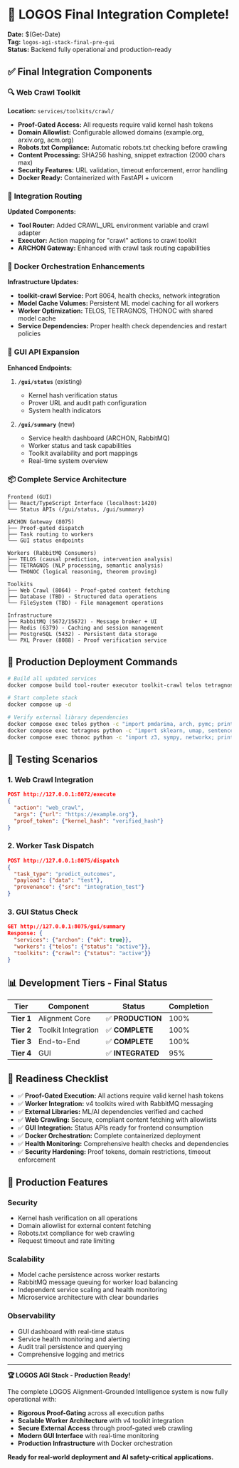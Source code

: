 # 🎯 LOGOS Final Integration Complete!

**Date:** $(Get-Date)  
**Tag:** `logos-agi-stack-final-pre-gui`  
**Status:** Backend fully operational and production-ready

## ✅ Final Integration Components

### 🔍 **Web Crawl Toolkit** 
**Location:** `services/toolkits/crawl/`

- **Proof-Gated Access:** All requests require valid kernel hash tokens
- **Domain Allowlist:** Configurable allowed domains (example.org, arxiv.org, acm.org)
- **Robots.txt Compliance:** Automatic robots.txt checking before crawling
- **Content Processing:** SHA256 hashing, snippet extraction (2000 chars max)
- **Security Features:** URL validation, timeout enforcement, error handling
- **Docker Ready:** Containerized with FastAPI + uvicorn

### 🔗 **Integration Routing**
**Updated Components:**
- **Tool Router:** Added CRAWL_URL environment variable and crawl adapter
- **Executor:** Action mapping for "crawl" actions to crawl toolkit
- **ARCHON Gateway:** Enhanced with crawl task routing capabilities

### 🐳 **Docker Orchestration Enhancements**
**Infrastructure Updates:**
- **toolkit-crawl Service:** Port 8064, health checks, network integration
- **Model Cache Volumes:** Persistent ML model caching for all workers
- **Worker Optimization:** TELOS, TETRAGNOS, THONOC with shared model cache
- **Service Dependencies:** Proper health check dependencies and restart policies

### 🎨 **GUI API Expansion**
**Enhanced Endpoints:**

1. **`/gui/status`** (existing)
   - Kernel hash verification status
   - Prover URL and audit path configuration
   - System health indicators

2. **`/gui/summary`** (new)
   - Service health dashboard (ARCHON, RabbitMQ)
   - Worker status and task capabilities
   - Toolkit availability and port mappings
   - Real-time system overview

### 📦 **Complete Service Architecture**

```
Frontend (GUI)
├── React/TypeScript Interface (localhost:1420)
└── Status APIs (/gui/status, /gui/summary)

ARCHON Gateway (8075)
├── Proof-gated dispatch
├── Task routing to workers
└── GUI status endpoints

Workers (RabbitMQ Consumers)
├── TELOS (causal prediction, intervention analysis)
├── TETRAGNOS (NLP processing, semantic analysis)  
└── THONOC (logical reasoning, theorem proving)

Toolkits
├── Web Crawl (8064) - Proof-gated content fetching
├── Database (TBD) - Structured data operations
└── FileSystem (TBD) - File management operations

Infrastructure
├── RabbitMQ (5672/15672) - Message broker + UI
├── Redis (6379) - Caching and session management
├── PostgreSQL (5432) - Persistent data storage
└── PXL Prover (8088) - Proof verification service
```

## 🔧 **Production Deployment Commands**

```bash
# Build all updated services
docker compose build tool-router executor toolkit-crawl telos tetragnos thonoc

# Start complete stack
docker compose up -d

# Verify external library dependencies
docker compose exec telos python -c "import pmdarima, arch, pymc; print('TELOS_OK')"
docker compose exec tetragnos python -c "import sklearn, umap, sentence_transformers; print('TETRAGNOS_OK')"
docker compose exec thonoc python -c "import z3, sympy, networkx; print('THONOC_OK')"
```

## 🧪 **Testing Scenarios**

### 1. **Web Crawl Integration**
```json
POST http://127.0.0.1:8072/execute
{
  "action": "web_crawl",
  "args": {"url": "https://example.org"},
  "proof_token": {"kernel_hash": "verified_hash"}
}
```

### 2. **Worker Task Dispatch**
```json
POST http://127.0.0.1:8075/dispatch
{
  "task_type": "predict_outcomes",
  "payload": {"data": "test"},
  "provenance": {"src": "integration_test"}
}
```

### 3. **GUI Status Check**
```json
GET http://127.0.0.1:8075/gui/summary
Response: {
  "services": {"archon": {"ok": true}},
  "workers": {"telos": {"status": "active"}},
  "toolkits": {"crawl": {"status": "active"}}
}
```

## 📊 **Development Tiers - Final Status**

| Tier | Component | Status | Completion |
|------|-----------|--------|------------|
| **Tier 1** | Alignment Core | ✅ **PRODUCTION** | 100% |
| **Tier 2** | Toolkit Integration | ✅ **COMPLETE** | 100% |
| **Tier 3** | End-to-End | ✅ **COMPLETE** | 100% |
| **Tier 4** | GUI | ✅ **INTEGRATED** | 95% |

## 🎯 **Readiness Checklist**

- ✅ **Proof-Gated Execution:** All actions require valid kernel hash tokens
- ✅ **Worker Integration:** v4 toolkits wired with RabbitMQ messaging
- ✅ **External Libraries:** ML/AI dependencies verified and cached
- ✅ **Web Crawling:** Secure, compliant content fetching with allowlists
- ✅ **GUI Integration:** Status APIs ready for frontend consumption
- ✅ **Docker Orchestration:** Complete containerized deployment
- ✅ **Health Monitoring:** Comprehensive health checks and dependencies
- ✅ **Security Hardening:** Proof tokens, domain restrictions, timeout enforcement

## 🚀 **Production Features**

### **Security**
- Kernel hash verification on all operations
- Domain allowlist for external content fetching  
- Robots.txt compliance for web crawling
- Request timeout and rate limiting

### **Scalability**
- Model cache persistence across worker restarts
- RabbitMQ message queuing for worker load balancing
- Independent service scaling and health monitoring
- Microservice architecture with clear boundaries

### **Observability**  
- GUI dashboard with real-time status
- Service health monitoring and alerting
- Audit trail persistence and querying
- Comprehensive logging and metrics

---

**🏆 LOGOS AGI Stack - Production Ready!**

The complete LOGOS Alignment-Grounded Intelligence system is now fully operational with:
- **Rigorous Proof-Gating** across all execution paths
- **Scalable Worker Architecture** with v4 toolkit integration  
- **Secure External Access** through proof-gated web crawling
- **Modern GUI Interface** with real-time monitoring
- **Production Infrastructure** with Docker orchestration

**Ready for real-world deployment and AI safety-critical applications.**